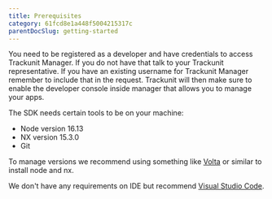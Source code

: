 ```yaml
---
title: Prerequisites
category: 61fcd8e1a448f5004215317c
parentDocSlug: getting-started
---
```


You need to be registered as a developer and have credentials to access Trackunit Manager. If you do not have that talk to your Trackunit representative. If you have an existing username for Trackunit Manager remember to include that in the request.
Trackunit will then make sure to enable the developer console inside manager that allows you to manage your apps.

The SDK needs certain tools to be on your machine:

- Node version 16.13
- NX version 15.3.0
- Git

To manage versions we recommend using something like [Volta](http://volta.sh) or similar to install node and nx.

We don't have any requirements on IDE but recommend [Visual Studio Code](https://code.visualstudio.com/).
